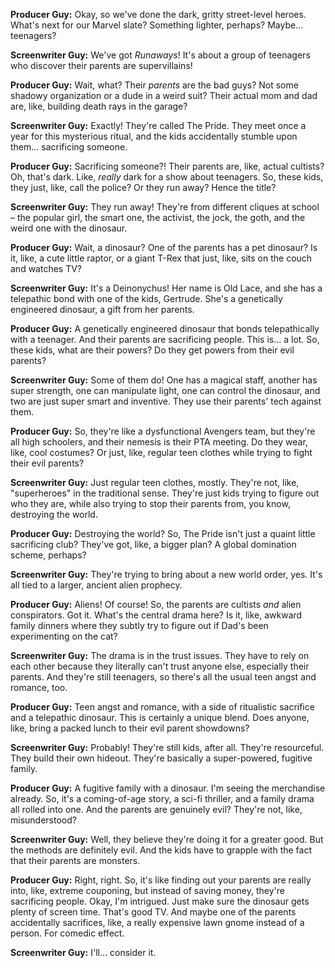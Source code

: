 **Producer Guy:** Okay, so we've done the dark, gritty street-level heroes. What's next for our Marvel slate? Something lighter, perhaps? Maybe... teenagers?

**Screenwriter Guy:** We've got *Runaways*! It's about a group of teenagers who discover their parents are supervillains!

**Producer Guy:** Wait, what? Their *parents* are the bad guys? Not some shadowy organization or a dude in a weird suit? Their actual mom and dad are, like, building death rays in the garage?

**Screenwriter Guy:** Exactly! They're called The Pride. They meet once a year for this mysterious ritual, and the kids accidentally stumble upon them... sacrificing someone.

**Producer Guy:** Sacrificing someone?! Their parents are, like, actual cultists? Oh, that's dark. Like, *really* dark for a show about teenagers. So, these kids, they just, like, call the police? Or they run away? Hence the title?

**Screenwriter Guy:** They run away! They're from different cliques at school – the popular girl, the smart one, the activist, the jock, the goth, and the weird one with the dinosaur.

**Producer Guy:** Wait, a dinosaur? One of the parents has a pet dinosaur? Is it, like, a cute little raptor, or a giant T-Rex that just, like, sits on the couch and watches TV?

**Screenwriter Guy:** It's a Deinonychus! Her name is Old Lace, and she has a telepathic bond with one of the kids, Gertrude. She's a genetically engineered dinosaur, a gift from her parents.

**Producer Guy:** A genetically engineered dinosaur that bonds telepathically with a teenager. And their parents are sacrificing people. This is... a lot. So, these kids, what are their powers? Do they get powers from their evil parents?

**Screenwriter Guy:** Some of them do! One has a magical staff, another has super strength, one can manipulate light, one can control the dinosaur, and two are just super smart and inventive. They use their parents' tech against them.

**Producer Guy:** So, they're like a dysfunctional Avengers team, but they're all high schoolers, and their nemesis is their PTA meeting. Do they wear, like, cool costumes? Or just, like, regular teen clothes while trying to fight their evil parents?

**Screenwriter Guy:** Just regular teen clothes, mostly. They're not, like, "superheroes" in the traditional sense. They're just kids trying to figure out who they are, while also trying to stop their parents from, you know, destroying the world.

**Producer Guy:** Destroying the world? So, The Pride isn't just a quaint little sacrificing club? They've got, like, a bigger plan? A global domination scheme, perhaps?

**Screenwriter Guy:** They're trying to bring about a new world order, yes. It's all tied to a larger, ancient alien prophecy.

**Producer Guy:** Aliens! Of course! So, the parents are cultists *and* alien conspirators. Got it. What's the central drama here? Is it, like, awkward family dinners where they subtly try to figure out if Dad's been experimenting on the cat?

**Screenwriter Guy:** The drama is in the trust issues. They have to rely on each other because they literally can't trust anyone else, especially their parents. And they're still teenagers, so there's all the usual teen angst and romance, too.

**Producer Guy:** Teen angst and romance, with a side of ritualistic sacrifice and a telepathic dinosaur. This is certainly a unique blend. Does anyone, like, bring a packed lunch to their evil parent showdowns?

**Screenwriter Guy:** Probably! They're still kids, after all. They're resourceful. They build their own hideout. They're basically a super-powered, fugitive family.

**Producer Guy:** A fugitive family with a dinosaur. I'm seeing the merchandise already. So, it's a coming-of-age story, a sci-fi thriller, and a family drama all rolled into one. And the parents are genuinely evil? They're not, like, misunderstood?

**Screenwriter Guy:** Well, they believe they're doing it for a greater good. But the methods are definitely evil. And the kids have to grapple with the fact that their parents are monsters.

**Producer Guy:** Right, right. So, it's like finding out your parents are really into, like, extreme couponing, but instead of saving money, they're sacrificing people. Okay, I'm intrigued. Just make sure the dinosaur gets plenty of screen time. That's good TV. And maybe one of the parents accidentally sacrifices, like, a really expensive lawn gnome instead of a person. For comedic effect.

**Screenwriter Guy:** I'll... consider it.